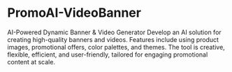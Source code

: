 # PromoAI-VideoBanner
AI-Powered Dynamic Banner &amp; Video Generator  Develop an AI solution for creating high-quality banners and videos. Features include using product images, promotional offers, color palettes, and themes. The tool is creative, flexible, efficient, and user-friendly, tailored for engaging promotional content at scale.
